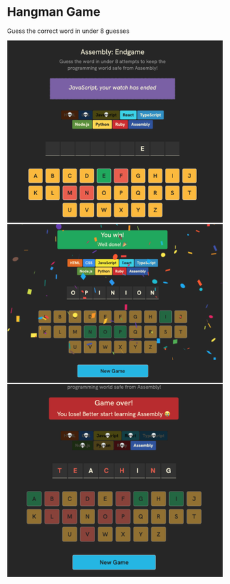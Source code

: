 # Hangman Game

Guess the correct word in under 8 guesses

![Description](sc1.png)
![Description](sc2.png)
![Description](sc3.png)

